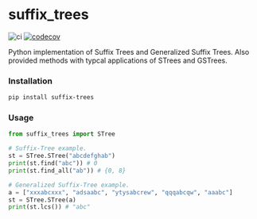 # suffix_trees

![ci](https://github.com/ptrus/suffix-trees/workflows/ci/badge.svg)
[![codecov](https://codecov.io/gh/ptrus/suffix-trees/branch/master/graph/badge.svg)](https://codecov.io/gh/ptrus/suffix-trees)

Python implementation of Suffix Trees and Generalized Suffix Trees. Also provided methods with typcal applications of STrees and GSTrees.

### Installation

```bash
pip install suffix-trees
```

### Usage

```python
from suffix_trees import STree

# Suffix-Tree example.
st = STree.STree("abcdefghab")
print(st.find("abc")) # 0
print(st.find_all("ab")) # {0, 8}

# Generalized Suffix-Tree example.
a = ["xxxabcxxx", "adsaabc", "ytysabcrew", "qqqabcqw", "aaabc"]
st = STree.STree(a)
print(st.lcs()) # "abc"
```
